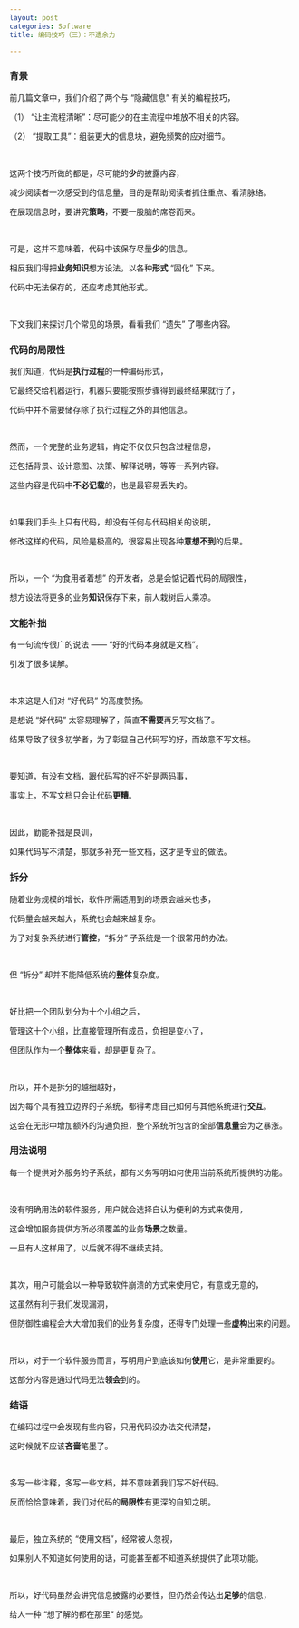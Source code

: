 ```yaml
---
layout: post
categories: Software
title: 编码技巧（三）：不遗余力

---
```


### 背景

前几篇文章中，我们介绍了两个与 “隐藏信息” 有关的编程技巧，

（1） “让主流程清晰”：尽可能少的在主流程中堆放不相关的内容。

（2） “提取工具”：组装更大的信息块，避免频繁的应对细节。

<br/>

这两个技巧所做的都是，尽可能的**少**的披露内容，

减少阅读者一次感受到的信息量，目的是帮助阅读者抓住重点、看清脉络。

在展现信息时，要讲究**策略**，不要一股脑的席卷而来。

<br/>

可是，这并不意味着，代码中该保存尽量**少**的信息。

相反我们得把**业务知识**想方设法，以各种**形式** “固化” 下来。

代码中无法保存的，还应考虑其他形式。

<br/>

下文我们来探讨几个常见的场景，看看我们 “遗失” 了哪些内容。

### 代码的局限性

我们知道，代码是**执行过程**的一种编码形式，

它最终交给机器运行，机器只要能按照步骤得到最终结果就行了，

代码中并不需要储存除了执行过程之外的其他信息。

<br/>

然而，一个完整的业务逻辑，肯定不仅仅只包含过程信息，

还包括背景、设计意图、决策、解释说明，等等一系列内容。

这些内容是代码中**不必记载**的，也是最容易丢失的。

<br/>

如果我们手头上只有代码，却没有任何与代码相关的说明，

修改这样的代码，风险是极高的，很容易出现各种**意想不到**的后果。

<br/>

所以，一个 “为食用者着想” 的开发者，总是会惦记着代码的局限性，

想方设法将更多的业务**知识**保存下来，前人栽树后人乘凉。

### 文能补拙

有一句流传很广的说法 —— “好的代码本身就是文档”。

引发了很多误解。

<br/>

本来这是人们对 “好代码” 的高度赞扬。

是想说 “好代码” 太容易理解了，简直**不需要**再另写文档了。

结果导致了很多初学者，为了彰显自己代码写的好，而故意不写文档。

<br/>

要知道，有没有文档，跟代码写的好不好是两码事，

事实上，不写文档只会让代码**更糟**。

<br/>

因此，勤能补拙是良训，

如果代码写不清楚，那就多补充一些文档，这才是专业的做法。

### 拆分

随着业务规模的增长，软件所需适用到的场景会越来也多，

代码量会越来越大，系统也会越来越复杂。

为了对复杂系统进行**管控**，“拆分” 子系统是一个很常用的办法。

<br/>

但 “拆分” 却并不能降低系统的**整体**复杂度。

<br/>

好比把一个团队划分为十个小组之后，

管理这十个小组，比直接管理所有成员，负担是变小了，

但团队作为一个**整体**来看，却是更复杂了。

<br/>

所以，并不是拆分的越细越好，

因为每个具有独立边界的子系统，都得考虑自己如何与其他系统进行**交互**。

这会在无形中增加额外的沟通负担，整个系统所包含的全部**信息量**会为之暴涨。

### 用法说明

每一个提供对外服务的子系统，都有义务写明如何使用当前系统所提供的功能。

<br/>

没有明确用法的软件服务，用户就会选择自认为便利的方式来使用，

这会增加服务提供方所必须覆盖的业务**场景**之数量。

一旦有人这样用了，以后就不得不继续支持。

<br/>

其次，用户可能会以一种导致软件崩溃的方式来使用它，有意或无意的，

这虽然有利于我们发现漏洞，

但防御性编程会大大增加我们的业务复杂度，还得专门处理一些**虚构**出来的问题。

<br/>

所以，对于一个软件服务而言，写明用户到底该如何**使用**它，是非常重要的。

这部分内容是通过代码无法**领会**到的。

### 结语

在编码过程中会发现有些内容，只用代码没办法交代清楚，

这时候就不应该**吝啬**笔墨了。

<br/>

多写一些注释，多写一些文档，并不意味着我们写不好代码。

反而恰恰意味着，我们对代码的**局限性**有更深的自知之明。

<br/>

最后，独立系统的 “使用文档”，经常被人忽视，

如果别人不知道如何使用的话，可能甚至都不知道系统提供了此项功能。

<br/>

所以，好代码虽然会讲究信息披露的必要性，但仍然会传达出**足够**的信息，

给人一种 “想了解的都在那里” 的感觉。
